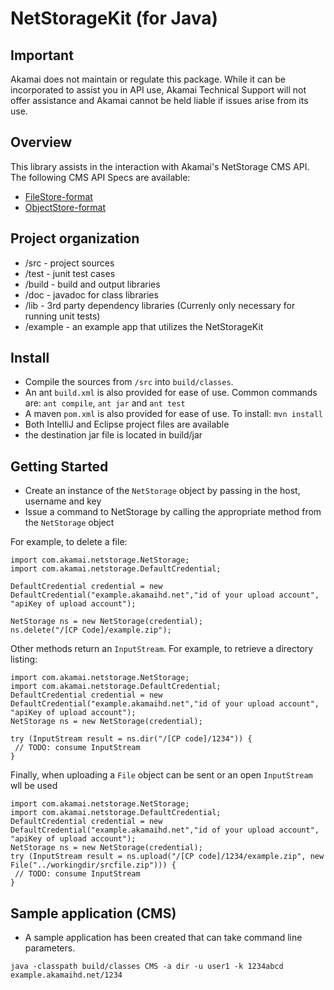 # NetStorageKit (for Java)

## Important
Akamai does not maintain or regulate this package. While it can be incorporated to assist you in API use, Akamai Technical Support will not offer assistance and Akamai cannot be held liable if issues arise from its use. 

## Overview
This library assists in the interaction with Akamai's NetStorage CMS API. The following CMS API Specs are available:

* [FileStore-format](https://control.akamai.com/dl/customers/NS/NS_http_api_FS.pdf)
* [ObjectStore-format](https://control.akamai.com/dl/customers/NS/NS_http_api_OS.pdf)

## Project organization
* /src - project sources
* /test - junit test cases
* /build - build and output libraries
* /doc - javadoc for class libraries
* /lib - 3rd party dependency libraries (Currenly only necessary for running unit tests)
* /example - an example app that utilizes the NetStorageKit

## Install
* Compile the sources from `/src` into `build/classes`.
* An ant `build.xml` is also provided for ease of use. Common commands are: `ant compile`, `ant jar` and `ant test`
* A maven `pom.xml` is also provided for ease of use. To install: `mvn install`
* Both IntelliJ and Eclipse project files are available
* the destination jar file is located in build/jar

## Getting Started
* Create an instance of the `NetStorage` object by passing in the host, username and key
* Issue a command to NetStorage by calling the appropriate method from the `NetStorage` object

For example, to delete a file:
```
import com.akamai.netstorage.NetStorage;
import com.akamai.netstorage.DefaultCredential;

DefaultCredential credential = new DefaultCredential("example.akamaihd.net","id of your upload account", "apiKey of upload account");

NetStorage ns = new NetStorage(credential);
ns.delete("/[CP Code]/example.zip");
```

Other methods return an `InputStream`. For example, to retrieve a directory listing:

```
import com.akamai.netstorage.NetStorage;
import com.akamai.netstorage.DefaultCredential;
DefaultCredential credential = new DefaultCredential("example.akamaihd.net","id of your upload account", "apiKey of upload account");
NetStorage ns = new NetStorage(credential);

try (InputStream result = ns.dir("/[CP code]/1234")) {
 // TODO: consume InputStream
}
```

Finally, when uploading a `File` object can be sent or an open `InputStream` wll be used
```
import com.akamai.netstorage.NetStorage;
import com.akamai.netstorage.DefaultCredential;
DefaultCredential credential = new DefaultCredential("example.akamaihd.net","id of your upload account", "apiKey of upload account");
NetStorage ns = new NetStorage(credential);
try (InputStream result = ns.upload("/[CP code]/1234/example.zip", new File("../workingdir/srcfile.zip"))) {
 // TODO: consume InputStream
}
```


## Sample application (CMS)
* A sample application has been created that can take command line parameters.

```
java -classpath build/classes CMS -a dir -u user1 -k 1234abcd example.akamaihd.net/1234
```
